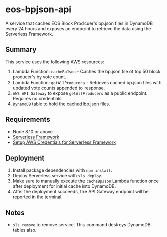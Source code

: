 # eos-bpjson-api
A service that caches EOS Block Prodcuer's bp.json files in DynamoDB every 24 hours and exposes an endpoint to retrieve the data using the Serverless Framework.

## Summary
This service uses the following AWS resources:
1. Lambda Function: `cacheBpJson` - Caches the bp.json file of top 50 block producer's by vote count.
2. Lambda Function: `getAllProducers` - Retrieves cached bp.json files with updated vote counts appended to response.
3.  `AWS API Gateway` to expose `getAllProducers` as a public endpoint. Requires no credentials.
4. `DynamoDB` table to hold the cached bp.json files.

## Requirements
- Node 8.10 or above
- [Serverless Framework](https://serverless.com/framework/docs/providers/aws/guide/installation/)
- [Setup AWS Credentials for Serverless Framework](https://serverless.com/framework/docs/providers/aws/guide/credentials/)

## Deployment
1. Install package dependencies with `npm install`.
2. Deploy Serverless service with `sls deploy`.
3. Make sure to manually execute the `cacheBpJson` Lambda function once after deployment for initial cache into DynamoDB.
4. After the deployment succeeds, the API Gateway endpoint will be reported in the terminal.


## Notes
- `sls remove` to remove service.  This command destroys DynamoDB tables also.
